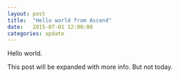 ```yaml
---
layout: post
title:  "Hello world from Ascend"
date:   2015-07-01 12:00:00
categories: update
---
```

Hello world.

This post will be expanded with more info. But not today.

[1]: http://www.aerialroboticscompetition.org/
[2]: http://www.ntnu.edu/idi
[2]: http://www.ntnu.edu/itk